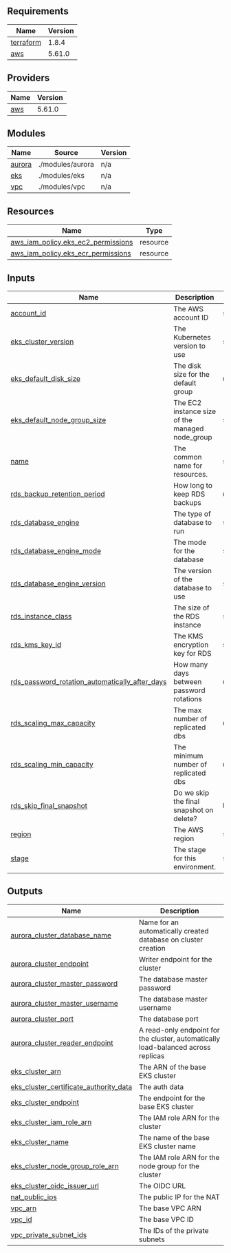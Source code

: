 <!-- BEGIN_TF_DOCS -->
## Requirements

| Name | Version |
|------|---------|
| <a name="requirement_terraform"></a> [terraform](#requirement\_terraform) | 1.8.4 |
| <a name="requirement_aws"></a> [aws](#requirement\_aws) | 5.61.0 |

## Providers

| Name | Version |
|------|---------|
| <a name="provider_aws"></a> [aws](#provider\_aws) | 5.61.0 |

## Modules

| Name | Source | Version |
|------|--------|---------|
| <a name="module_aurora"></a> [aurora](#module\_aurora) | ./modules/aurora | n/a |
| <a name="module_eks"></a> [eks](#module\_eks) | ./modules/eks | n/a |
| <a name="module_vpc"></a> [vpc](#module\_vpc) | ./modules/vpc | n/a |

## Resources

| Name | Type |
|------|------|
| [aws_iam_policy.eks_ec2_permissions](https://registry.terraform.io/providers/hashicorp/aws/5.61.0/docs/resources/iam_policy) | resource |
| [aws_iam_policy.eks_ecr_permissions](https://registry.terraform.io/providers/hashicorp/aws/5.61.0/docs/resources/iam_policy) | resource |

## Inputs

| Name | Description | Type | Default | Required |
|------|-------------|------|---------|:--------:|
| <a name="input_account_id"></a> [account\_id](#input\_account\_id) | The AWS account ID | `string` | n/a | yes |
| <a name="input_eks_cluster_version"></a> [eks\_cluster\_version](#input\_eks\_cluster\_version) | The Kubernetes version to use | `string` | n/a | yes |
| <a name="input_eks_default_disk_size"></a> [eks\_default\_disk\_size](#input\_eks\_default\_disk\_size) | The disk size for the default group | `number` | `20` | no |
| <a name="input_eks_default_node_group_size"></a> [eks\_default\_node\_group\_size](#input\_eks\_default\_node\_group\_size) | The EC2 instance size of the managed node\_group | `string` | `"t3.2xlarge"` | no |
| <a name="input_name"></a> [name](#input\_name) | The common name for resources. | `string` | n/a | yes |
| <a name="input_rds_backup_retention_period"></a> [rds\_backup\_retention\_period](#input\_rds\_backup\_retention\_period) | How long to keep RDS backups | `number` | `0` | no |
| <a name="input_rds_database_engine"></a> [rds\_database\_engine](#input\_rds\_database\_engine) | The type of database to run | `string` | `"aurora-postgresql"` | no |
| <a name="input_rds_database_engine_mode"></a> [rds\_database\_engine\_mode](#input\_rds\_database\_engine\_mode) | The mode for the database | `string` | `"provisioned"` | no |
| <a name="input_rds_database_engine_version"></a> [rds\_database\_engine\_version](#input\_rds\_database\_engine\_version) | The version of the database to use | `string` | `"15.3"` | no |
| <a name="input_rds_instance_class"></a> [rds\_instance\_class](#input\_rds\_instance\_class) | The size of the RDS instance | `string` | `"db.serverless"` | no |
| <a name="input_rds_kms_key_id"></a> [rds\_kms\_key\_id](#input\_rds\_kms\_key\_id) | The KMS encryption key for RDS | `string` | n/a | yes |
| <a name="input_rds_password_rotation_automatically_after_days"></a> [rds\_password\_rotation\_automatically\_after\_days](#input\_rds\_password\_rotation\_automatically\_after\_days) | How many days between password rotations | `number` | `5` | no |
| <a name="input_rds_scaling_max_capacity"></a> [rds\_scaling\_max\_capacity](#input\_rds\_scaling\_max\_capacity) | The max number of replicated dbs | `number` | `10` | no |
| <a name="input_rds_scaling_min_capacity"></a> [rds\_scaling\_min\_capacity](#input\_rds\_scaling\_min\_capacity) | The minimum number of replicated dbs | `number` | `2` | no |
| <a name="input_rds_skip_final_snapshot"></a> [rds\_skip\_final\_snapshot](#input\_rds\_skip\_final\_snapshot) | Do we skip the final snapshot on delete? | `bool` | `true` | no |
| <a name="input_region"></a> [region](#input\_region) | The AWS region | `string` | n/a | yes |
| <a name="input_stage"></a> [stage](#input\_stage) | The stage for this environment. | `string` | `"prod"` | no |

## Outputs

| Name | Description |
|------|-------------|
| <a name="output_aurora_cluster_database_name"></a> [aurora\_cluster\_database\_name](#output\_aurora\_cluster\_database\_name) | Name for an automatically created database on cluster creation |
| <a name="output_aurora_cluster_endpoint"></a> [aurora\_cluster\_endpoint](#output\_aurora\_cluster\_endpoint) | Writer endpoint for the cluster |
| <a name="output_aurora_cluster_master_password"></a> [aurora\_cluster\_master\_password](#output\_aurora\_cluster\_master\_password) | The database master password |
| <a name="output_aurora_cluster_master_username"></a> [aurora\_cluster\_master\_username](#output\_aurora\_cluster\_master\_username) | The database master username |
| <a name="output_aurora_cluster_port"></a> [aurora\_cluster\_port](#output\_aurora\_cluster\_port) | The database port |
| <a name="output_aurora_cluster_reader_endpoint"></a> [aurora\_cluster\_reader\_endpoint](#output\_aurora\_cluster\_reader\_endpoint) | A read-only endpoint for the cluster, automatically load-balanced across replicas |
| <a name="output_eks_cluster_arn"></a> [eks\_cluster\_arn](#output\_eks\_cluster\_arn) | The ARN of the base EKS cluster |
| <a name="output_eks_cluster_certificate_authority_data"></a> [eks\_cluster\_certificate\_authority\_data](#output\_eks\_cluster\_certificate\_authority\_data) | The auth data |
| <a name="output_eks_cluster_endpoint"></a> [eks\_cluster\_endpoint](#output\_eks\_cluster\_endpoint) | The endpoint for the base EKS cluster |
| <a name="output_eks_cluster_iam_role_arn"></a> [eks\_cluster\_iam\_role\_arn](#output\_eks\_cluster\_iam\_role\_arn) | The IAM role ARN for the cluster |
| <a name="output_eks_cluster_name"></a> [eks\_cluster\_name](#output\_eks\_cluster\_name) | The name of the base EKS cluster name |
| <a name="output_eks_cluster_node_group_role_arn"></a> [eks\_cluster\_node\_group\_role\_arn](#output\_eks\_cluster\_node\_group\_role\_arn) | The IAM role ARN for the node group for the cluster |
| <a name="output_eks_cluster_oidc_issuer_url"></a> [eks\_cluster\_oidc\_issuer\_url](#output\_eks\_cluster\_oidc\_issuer\_url) | The OIDC URL |
| <a name="output_nat_public_ips"></a> [nat\_public\_ips](#output\_nat\_public\_ips) | The public IP for the NAT |
| <a name="output_vpc_arn"></a> [vpc\_arn](#output\_vpc\_arn) | The base VPC ARN |
| <a name="output_vpc_id"></a> [vpc\_id](#output\_vpc\_id) | The base VPC ID |
| <a name="output_vpc_private_subnet_ids"></a> [vpc\_private\_subnet\_ids](#output\_vpc\_private\_subnet\_ids) | The IDs of the private subnets |
<!-- END_TF_DOCS -->
